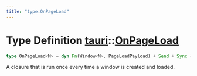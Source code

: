 ```yaml
---
title: "type.OnPageLoad"
---
```


# Type Definition [tauri](/docs/api/rust/tauri/index.html)::​[OnPageLoad](/docs/api/rust/tauri/)

```rs
type OnPageLoad<M> = dyn Fn(Window<M>, PageLoadPayload) + Send + Sync + 'static;
```

A closure that is run once every time a window is created and loaded.
